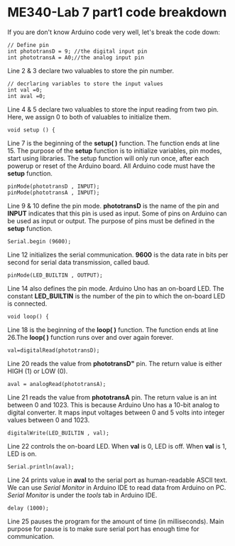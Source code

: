 # ME340-Lab 7 part1 code breakdown
If you are don't know Arduino code very well, let's break the code down:

```
// Define pin 
int phototransD = 9; //the digital input pin
int phototransA = A0;//the analog input pin
```

Line 2 & 3 declare two valuables to store the pin number. 

```
// decrlaring variables to store the input values
int val =0;
int aval =0;
```

Line 4 & 5 declare two valuables to store the input reading from two pin. Here, we assign 0 to both of valuables to initialize them. 

```
void setup () {
```

Line 7 is the beginning of the **setup( )** function. The function ends at line 15. The purpose of the **setup** function is to initialize variables, pin modes, start using libraries. The setup function will only run once, after each powerup or reset of the Arduino board. All Arduino code must have the **setup** function.
```
pinMode(phototransD , INPUT);
pinMode(phototransA , INPUT);
```

Line 9 & 10 define the pin mode. **phototransD** is the name of the pin and **INPUT** indicates that this pin is used as input. Some of pins on Arduino can be used as input or output. The purpose of pins must be defined in the **setup** function.
```
Serial.begin (9600);
```
Line 12 initializes the serial communication. **9600** is the data rate in bits per second for serial data transmission, called baud. 

```
pinMode(LED_BUILTIN , OUTPUT);
```

Line 14 also defines the pin mode. Arduino Uno has an on-board LED. The constant **LED_BUILTIN** is the number of the pin to which the on-board LED is connected.

```
void loop() {
```

Line 18 is the beginning of the **loop( )** function. The function ends at line 26.The **loop( )** function runs over and over again forever. 

```
val=digitalRead(phototransD);
```

Line 20 reads the value from **phototransD"** pin. The return value is either HIGH (1) or LOW (0).
```
aval = analogRead(phototransA);
```

Line 21 reads the value from **phototransA** pin. The return value is an int between 0 and 1023. This is because Arduino Uno has a 10-bit analog to digital converter. It maps input voltages between 0 and 5 volts into integer values between 0 and 1023. 

```
digitalWrite(LED_BUILTIN , val);
```
Line 22 controls the on-board LED. When **val** is 0, LED is off. When **val** is 1, LED is on.

```
Serial.println(aval);
```

Line 24 prints value in **aval** to the serial port as human-readable ASCII text. We can use *Serial Monitor* in Arduino IDE to read data from Arduino on PC. *Serial Monitor* is under the *tools* tab in Arduino IDE.

```
delay (1000);
```

Line 25 pauses the program for the amount of time (in milliseconds). Main purpose for pause is to make sure serial port has enough time for communication. 
